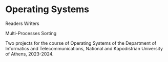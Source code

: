 # Operating Systems

Readers Writers

Multi-Processes Sorting

Two projects for the course of Operating Systems of the Department of Informatics and Telecommunications, National and Kapodistrian University of Athens, 2023-2024.
